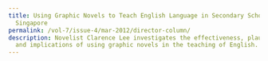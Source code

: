 ```yaml
---
title: Using Graphic Novels to Teach English Language in Secondary Schools in
  Singapore
permalink: /vol-7/issue-4/mar-2012/director-column/
description: Novelist Clarence Lee investigates the effectiveness, plausibility
  and implications of using graphic novels in the teaching of English.
---
```

